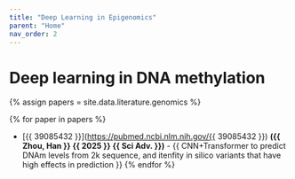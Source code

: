 ```yaml
---
title: "Deep Learning in Epigenomics"
parent: "Home"
nav_order: 2
---
```


# Deep learning in DNA methylation

{% assign papers = site.data.literature.genomics %}

{% for paper in papers %}
- [{{ 39085432 }}](https://pubmed.ncbi.nlm.nih.gov/{{ 39085432 }}) **({{ Zhou, Han }} {{ 2025 }} {{ Sci Adv. }})** - {{ CNN+Transformer to predict DNAm levels from 2k sequence, and itenfity in silico variants that have high effects in prediction }}
{% endfor %}
